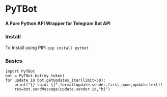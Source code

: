 # PyTBot
#### A Pure Python API Wrapper for Telegram Bot API
### Install
To Install using PIP: 
`pip install pytbot`

### Basics
```
import PyTBot
bot = PyTBot.bot(my_token)
for update in bot.getUpdates_iter(limit=50):
	print("{} said: {}".format(update.sender.first_name,update.text))
	res=bot.sendMessage(update.sender.id,"hi") 
```

